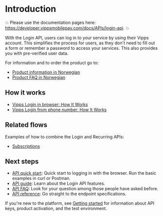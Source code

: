 <!-- START_METADATA
---
title: Introduction to the Login API
sidebar_label: Introduction
sidebar_position: 1
hide_table_of_contents: true
description: Use the Login API to allow users to log in to your service by using their Vipps account.
pagination_next: null
pagination_prev: null
---
END_METADATA -->

# Introduction

<!-- START_COMMENT -->
💥 Please use the documentation pages here: <https://developer.vippsmobilepay.com/docs/APIs/login-api>. 💥
<!-- END_COMMENT -->

With the Login API, users can log in to your service by using their Vipps account.
This simplifies the process for users, as they don't need to fill out a form or remember a password to access your services.
This also provides you with pre-verified user data.

For information and to order the product go to:

* [Product information in Norwegian](https://vipps.no/produkter-og-tjenester/bedrift/logg-inn-med-vipps/logg-inn-med-vipps/)
* [Product FAQ in Norwegian](https://vipps.no/hjelp/vipps/vipps-logg-inn)

## How it works

* [Vipps Login in browser: How It Works](./how-it-works/vipps-login-api-howitworks.md)
* [Vipps Login from phone number: How It Works](./how-it-works/vipps-login-from-phone-number-api-howitworks.md)

## Related flows

Examples of how to combine the Login and Recurring APIs:

* [Subscriptions](https://developer.vippsmobilepay.com/docs/solutions/recurring-and-login)

## Next steps

* [API quick start](vipps-login-api-quick-start.md): Quick start to logging in with the browser. Run the basic examples in curl or Postman.
* [API guide](api-guide/README.md): Learn about the Login API features.
* [API FAQ](vipps-login-api-faq.md): Look for your question among those people have asked before.
* [API reference](https://developer.vippsmobilepay.com/api/login): Go straight to the endpoint specifications.

If you're new to the platform, see
[Getting started](https://developer.vippsmobilepay.com/docs/getting-started/)
for information about API keys, product activation, and the test environment.
